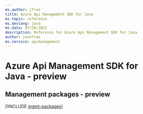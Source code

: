 ```yaml
---
ms.author: jfree
title: Azure Api Management SDK for Java
ms.topic: reference
ms.devlang: java
ms.data: 07/28/2022
description: Reference for Azure Api Management SDK for Java
author: joshfree
ms.service: apimanagement
---
```

# Azure Api Management SDK for Java - preview

## Management packages - preview
[!INCLUDE [mgmt-packages](api-management-mgmt-index.md)]
